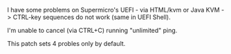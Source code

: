 I have some problems on Supermicro's UEFI - via HTML/kvm or Java KVM -> CTRL-key sequences do not work (same in UEFI Shell).

I'm unable to cancel (via CTRL+C) running "unlimited" ping.

This patch sets 4 probles only by default.
